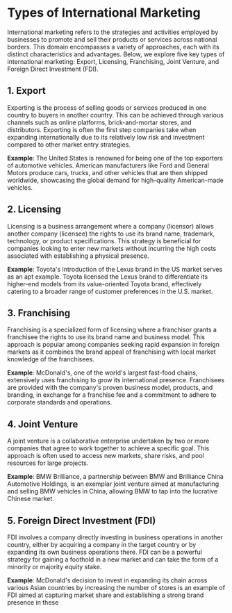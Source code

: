 # Types of International Marketing

International marketing refers to the strategies and activities employed by businesses to promote and sell their products or services across national borders. This domain encompasses a variety of approaches, each with its distinct characteristics and advantages. Below, we explore five key types of international marketing: Export, Licensing, Franchising, Joint Venture, and Foreign Direct Investment (FDI).

## 1. Export

Exporting is the process of selling goods or services produced in one country to buyers in another country. This can be achieved through various channels such as online platforms, brick-and-mortar stores, and distributors. Exporting is often the first step companies take when expanding internationally due to its relatively low risk and investment compared to other market entry strategies.

**Example**: The United States is renowned for being one of the top exporters of automotive vehicles. American manufacturers like Ford and General Motors produce cars, trucks, and other vehicles that are then shipped worldwide, showcasing the global demand for high-quality American-made vehicles.

## 2. Licensing

Licensing is a business arrangement where a company (licensor) allows another company (licensee) the rights to use its brand name, trademark, technology, or product specifications. This strategy is beneficial for companies looking to enter new markets without incurring the high costs associated with establishing a physical presence.

**Example**: Toyota's introduction of the Lexus brand in the US market serves as an apt example. Toyota licensed the Lexus brand to differentiate its higher-end models from its value-oriented Toyota brand, effectively catering to a broader range of customer preferences in the U.S. market.

## 3. Franchising

Franchising is a specialized form of licensing where a franchisor grants a franchisee the rights to use its brand name and business model. This approach is popular among companies seeking rapid expansion in foreign markets as it combines the brand appeal of franchising with local market knowledge of the franchisees.

**Example**: McDonald's, one of the world's largest fast-food chains, extensively uses franchising to grow its international presence. Franchisees are provided with the company's proven business model, products, and branding, in exchange for a franchise fee and a commitment to adhere to corporate standards and operations.

## 4. Joint Venture

A joint venture is a collaborative enterprise undertaken by two or more companies that agree to work together to achieve a specific goal. This approach is often used to access new markets, share risks, and pool resources for large projects.

**Example**: BMW Brilliance, a partnership between BMW and Brilliance China Automotive Holdings, is an exemplar joint venture aimed at manufacturing and selling BMW vehicles in China, allowing BMW to tap into the lucrative Chinese market.

## 5. Foreign Direct Investment (FDI)

FDI involves a company directly investing in business operations in another country, either by acquiring a company in the target country or by expanding its own business operations there. FDI can be a powerful strategy for gaining a foothold in a new market and can take the form of a minority or majority equity stake.

**Example**: McDonald's decision to invest in expanding its chain across various Asian countries by increasing the number of stores is an example of FDI aimed at capturing market share and establishing a strong brand presence in these
